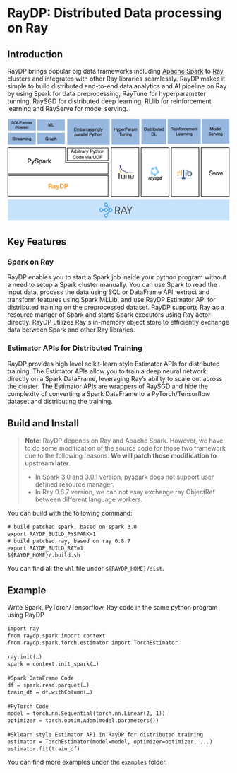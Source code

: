 # RayDP: Distributed Data processing on Ray

## Introduction
RayDP brings popular big data frameworks including [Apache Spark](https://github.com/apache/spark) to [Ray](https://github.com/ray-project/ray/) clusters and integrates with other Ray libraries seamlessly. RayDP makes it simple to build distributed end-to-end data analytics and AI pipeline on Ray by using Spark for data preprocessing, RayTune for hyperparameter tunning, RaySGD for distributed deep learning, RLlib for reinforcement learning and RayServe for model serving.

![stack](doc/stack.png)

## Key Features

### Spark on Ray

RayDP enables you to start a Spark job inside your python program without a need to setup a Spark cluster manually. You can use Spark to read the input data, process the data using SQL or DataFrame API, extract and transform features using Spark MLLib, and use RayDP Estimator API for distributed training on the preprocessed dataset. RayDP supports Ray as a resource manger of Spark and starts Spark executors using Ray actor directly. RayDP utilizes Ray's in-memory object store to efficiently exchange data between Spark and other Ray libraries.

### Estimator APIs for Distributed Training

RayDP provides high level scikit-learn style Estimator APIs for distributed training. The Estimator APIs allow you to train a deep neural network directly on a Spark DataFrame, leveraging Ray’s ability to scale out across the cluster. The Estimator APIs are wrappers of RaySGD and hide the complexity of converting a Spark DataFrame to a PyTorch/Tensorflow dataset and distributing the training.

## Build and Install

> **Note**: RayDP depends on Ray and Apache Spark. However, we have to do some modification of the source code for those two framework due to the following reasons. **We will patch those modification to upstream later**. 
>
> * In Spark 3.0 and 3.0.1 version, pyspark does not support user defined resource manager.
> * In Ray 0.8.7 version, we can not esay exchange ray ObjectRef between different language workers.



You can build with the following command:

```shell
# build patched spark, based on spark 3.0
export RAYDP_BUILD_PYSPARK=1
# build patched ray, based on ray 0.8.7
export RAYDP_BUILD_RAY=1
${RAYDP_HOME}/.build.sh
```

You can find all the `whl` file under `${RAYDP_HOME}/dist`.

## Example

Write Spark, PyTorch/Tensorflow, Ray code in the same python program using RayDP
```
import ray
from raydp.spark import context
from raydp.spark.torch.estimator import TorchEstimator

ray.init(…) 
spark = context.init_spark(…)

#Spark DataFrame Code 
df = spark.read.parquet(…) 
train_df = df.withColumn(…)

#PyTorch Code 
model = torch.nn.Sequential(torch.nn.Linear(2, 1)) 
optimizer = torch.optim.Adam(model.parameters())

#Sklearn style Estimator API in RayDP for distributed training 
estimator = TorchEstimator(model=model, optimizer=optimizer, ...) 
estimator.fit(train_df)

```

You can find more examples under the `examples` folder.

